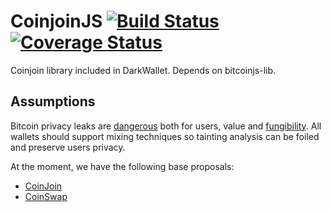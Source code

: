 CoinjoinJS [![Build Status](https://drone.io/github.com/darkwallet/stealth.js/status.png)](https://drone.io/github.com/darkwallet/stealth.js/latest) [![Coverage Status](https://img.shields.io/coveralls/darkwallet/stealth.js.svg)](https://coveralls.io/r/darkwallet/stealth.js)
==========

Coinjoin library included in DarkWallet. Depends on bitcoinjs-lib.

Assumptions
-----------

Bitcoin privacy leaks are [dangerous](https://bitcointalk.org/index.php?topic=334316.msg3588908#msg3588908) both for users, value and [fungibility](https://bitcointalk.org/index.php?topic=333882.0). All wallets should support mixing techniques so tainting analysis can be foiled and preserve users privacy.

At the moment, we have the following base proposals:

* [CoinJoin](https://bitcointalk.org/index.php?topic=279249.0)
* [CoinSwap](https://bitcointalk.org/index.php?topic=321228.0)

